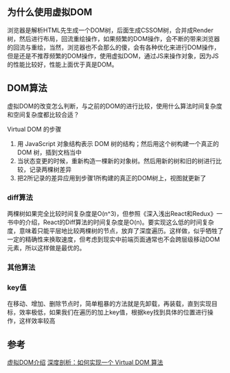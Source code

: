 
## 为什么使用虚拟DOM
浏览器是解析HTML先生成一个DOM树，后面生成CSSOM树，合并成Render树，然后进行布局，回流重绘操作，如果频繁的DOM操作，会不断的带来浏览器的回流与重绘，当然，浏览器也不会那么的傻，会有各种优化来进行DOM操作，但是还是不推荐频繁的DOM操作，使用虚拟DOM，通过JS来操作对象，因为JS的性能比较好，性能上面优于真是DOM。

## DOM算法
虚拟DOM的改变怎么判断，与之前的DOM的进行比较，使用什么算法时间复杂度和空间复杂度都比较合适？

Virtual DOM 的步骤
1. 用 JavaScript 对象结构表示 DOM 树的结构；然后用这个树构建一个真正的 DOM 树，插到文档当中
2. 当状态变更的时候，重新构造一棵新的对象树。然后用新的树和旧的树进行比较，记录两棵树差异
3. 把2所记录的差异应用到步骤1所构建的真正的DOM树上，视图就更新了


### diff算法
两棵树如果完全比较时间复杂度是O(n^3)，但参照《深入浅出React和Redux》一书中的介绍，React的Diff算法的时间复杂度是O(n)。要实现这么低的时间复杂度，意味着只能平层地比较两棵树的节点，放弃了深度遍历。这样做，似乎牺牲了一定的精确性来换取速度，但考虑到现实中前端页面通常也不会跨层级移动DOM元素，所以这样做是最优的。

### 其他算法

### key值
在移动、增加、删除节点时，简单粗暴的方法就是先卸载，再装载，直到实现目标，效率极低，如果我们在遍历的加上key值，根据key找到具体的位置进行操作，这样效率较高

## 参考

[虚拟DOM介绍](https://www.jianshu.com/p/616999666920)
[深度剖析：如何实现一个 Virtual DOM 算法](https://github.com/livoras/blog/issues/13)

